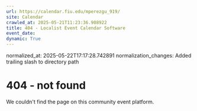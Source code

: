 ```yaml
---
url: https://calendar.fiu.edu/mperezgu_919/
site: Calendar
crawled_at: 2025-05-21T11:23:36.908922
title: 404 - Localist Event Calendar Software
event_date: 
dynamic: True
---
```

normalized_at: 2025-05-22T17:17:28.742891
normalization_changes: Added trailing slash to directory path

# 404 - not found
We couldn't find the page on this community event platform.
